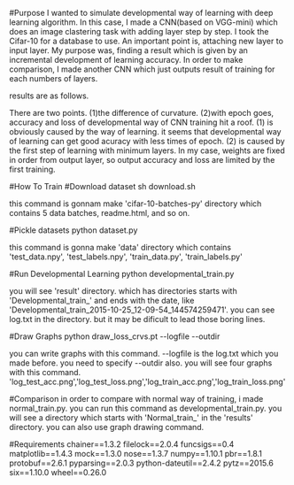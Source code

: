 #Purpose
I wanted to simulate developmental way of learning with deep learning algorithm.
In this case, I made a CNN(based on VGG-mini) which does an image clastering task with adding layer step by step. I took the Cifar-10 for a database to use. An important point is, attaching new layer to input layer. My purpose was, finding a result which is given by an incremental development of learning accuracy.
In order to make comparison, I made another CNN which just outputs result of training for each numbers of layers.

results are as follows.


There are two points. (1)the difference of curvature. (2)with epoch goes, accuracy and loss of developmental way of CNN training hit a roof.
(1) is obviously caused by the way of learning. it seems that developmental way of learning can get good acuracy with less times of epoch. 
(2) is caused by the first step of learning with minimum layers. In my case, weights are fixed in order from output layer, so output accuracy and loss are limited by the first training.




#How To Train
#Download dataset
sh download.sh

this command is gonnam make 'cifar-10-batches-py' directory which contains 5 data batches, readme.html, and so on.

#Pickle datasets
python dataset.py

this command is gonna make 'data' directory which contains 'test_data.npy', 'test_labels.npy', 'train_data.py', 'train_labels.py'

#Run Developmental Learning
python developmental_train.py

you will see 'result' directory. which has directories starts with 'Developmental_train_' and ends with the date, like 'Developmental_train_2015-10-25_12-09-54_144574259471'.
you can see log.txt in the directory. but it may be dificult to lead those boring lines.

#Draw Graphs
python draw_loss_crvs.pt --logfile --outdir

you can write graphs with this command. --logfile is the log.txt which you made before. you need to specify --outdir also.
you will see four graphs with this command. 'log_test_acc.png','log_test_loss.png','log_train_acc.png','log_train_loss.png'


#Comparison
in order to compare with normal way of training, i made normal_train.py.
you can run this command as developmental_train.py. you will see a directory which starts with 'Normal_train_' in the 'results' directory.
you can also use graph drawing command.


#Requirements
chainer==1.3.2
filelock==2.0.4
funcsigs==0.4
matplotlib==1.4.3
mock==1.3.0
nose==1.3.7
numpy==1.10.1
pbr==1.8.1
protobuf==2.6.1
pyparsing==2.0.3
python-dateutil==2.4.2
pytz==2015.6
six==1.10.0
wheel==0.26.0


